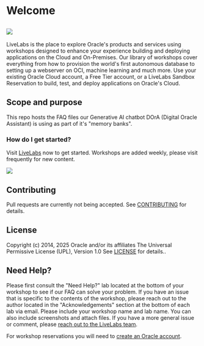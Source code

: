 # Welcome

[![](https://oracle-livelabs.github.io/common/images/livelabs-banner-formarketplace.png)](https://developer.oracle.com/livelabs)
---
LiveLabs is the place to explore Oracle's products and services using workshops designed to enhance your experience building and deploying applications on the Cloud and On-Premises.   Our library of workshops cover everything from how to provision the world's first autonomous database to setting up a webserver on OCI, machine learning and much more.  Use your existing Oracle Cloud account, a Free Tier account, or a LiveLabs Sandbox Reservation to build, test, and deploy applications on Oracle's Cloud.

## Scope and purpose
This repo hosts the FAQ files our Generative AI chatbot DOrA (Digital Oracle Assistant) is using as part of it's "memory banks".


### How do I get started?
Visit [LiveLabs](https://developer.oracle.com/livelabs) now to get started.  Workshops are added weekly, please visit frequently for new content.

[![](https://oracle-livelabs.github.io/common/images/livelabs-new-skin.png)](https://developer.oracle.com/livelabs)



## Contributing
Pull requests are currently not being accepted. See [CONTRIBUTING](CONTRIBUTING.md) for details.

## License
Copyright (c) 2014, 2025 Oracle and/or its affiliates
The Universal Permissive License (UPL), Version 1.0
See [LICENSE](LICENSE.txt) for details..

## Need Help?
Please first consult the "Need Help?" lab located at the bottom of your workshop to see if our FAQ can solve your problem.  If you have an issue that is specific to the contents of the workshop, please reach out to the author located in the "Acknowledgements" section at the bottom of each lab via email. Please include your workshop name and lab name. You can also include screenshots and attach files. If you have a more general issue or comment, please [reach out to the LiveLabs team](mailto:livelabs-help_us@oracle.com).   

For workshop reservations you will need to [create an Oracle account](https://profile.oracle.com/myprofile/account/create-account.jspx).
